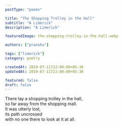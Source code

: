 ```yaml
---
postType: "poems"

title: "The Shopping Trolley in the Hall"
subtitle: "A Limerick"
description: "A Limerick"

featuredImage: the-shopping-trolley-in-the-hall.webp

authors: ["pranshu"]

tags: ["limerick"]
category: poetry

createdAt: 2019-07-11T22:00:00+05:30
updatedAt: 2019-07-11T22:00:00+05:30

featured: false
draft: false
---
```


There lay a shopping trolley in the hall,  
so far away from the shopping mall.  
<nbsp :spaces="2"></nbsp>
It was utterly lost,  
<nbsp :spaces="2"></nbsp>
its path uncrossed  
with no one there to look at it at all.
